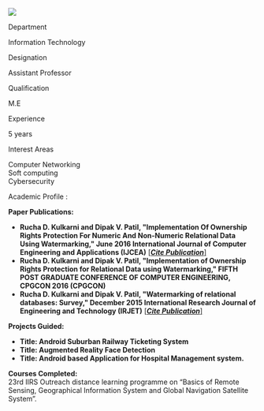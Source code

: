 [![](/sites/default/files/styles/faculty_images/public/2022-06/Rucha.png?itok=VM0tP74W)](/sites/default/files/2022-06/Rucha.png)

Department

Information Technology

Designation

Assistant Professor

Qualification

M.E

Experience

5 years

Interest Areas

Computer Networking  
Soft computing  
Cybersecurity

Academic Profile :

**Paper Publications:**

* **Rucha D. Kulkarni and Dipak V. Patil, "Implementation Of Ownership Rights Protection For Numeric And Non-Numeric Relational Data Using Watermarking," June 2016 International Journal of Computer Engineering and Applications (IJCEA)** [[***Cite Publication***]](http://www.ijcea.com/wp-content/uploads/2016/06/01-Rucha-D.-Kulkarni.pdf)
* **Rucha D. Kulkarni and Dipak V. Patil, "Implementation of Ownership Rights Protection for Relational Data using Watermarking," FIFTH POST GRADUATE CONFERENCE OF COMPUTER ENGINEERING, CPGCON 2016 (CPGCON)**
* **Rucha D. Kulkarni and Dipak V. Patil, "Watermarking of relational databases: Survey," December 2015 International Research Journal of Engineering and Technology (IRJET)** [[***Cite Publication***]](https://www.irjet.net/archives/V2/i9/IRJET-V2I9132.pdf)

**Projects Guided:**

* **Title: Android Suburban Railway Ticketing System**
* **Title: Augmented Reality Face Detection**
* **Title: Android based Application for Hospital Management system.**

**Courses Completed:**  
23rd IIRS Outreach distance learning programme on “Basics of Remote Sensing, Geographical Information System and Global Navigation Satellite System”.